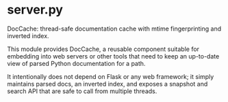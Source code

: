# server.py

DocCache: thread-safe documentation cache with mtime fingerprinting and inverted index.

This module provides DocCache, a reusable component suitable for embedding into
web servers or other tools that need to keep an up-to-date view of parsed
Python documentation for a path.

It intentionally does not depend on Flask or any web framework; it simply
maintains parsed docs, an inverted index, and exposes a snapshot and search
API that are safe to call from multiple threads.